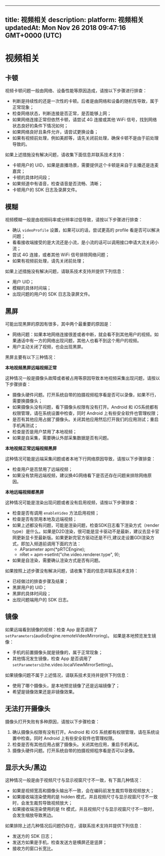 
---
title: 视频相关
description: 
platform: 视频相关
updatedAt: Mon Nov 26 2018 09:47:16 GMT+0000 (UTC)
---
# 视频相关
## 卡顿
视频卡顿问题一般由网络、设备性能等原因造成，请按以下步骤进行排查：

* 判断是持续性的还是一次性的卡顿。后者是由网络和设备的随机性导致，属于正常现象；
* 检查网络状态，判断连接是否正常，是否能够上网；
* 如果网络连接正常但依然卡顿，请尝试 4G 连接或其他 WiFi 信号，找到网络状态良好的条件下情况如何；
* 如果网络良好且条件允许，请尝试更换设备；
* 如果有视频前处理，例如美颜等，请先关闭前处理，确保卡顿不是由于前处理导致的。

如果上述措施没有解决问题，请收集下面信息并联系技术支持：

* 卡顿用户的 UID，如果是直播场景，需要提供这个卡顿是来自于主播还是连麦嘉宾；
* 卡顿的具体时间段；
* 如果频道中有语音，检查语音是否流畅、清晰；
* 卡顿用户的 SDK 日志及录屏文件。

## 模糊
视频模糊一般是由视频码率或分辨率过低导致，请按以下步骤进行排查：

* 确认 `videoProfile` 设置，如果可以的话，尝试更高的 profile 看是否可以解决问题；
* 看看接收端接受的是大流还是小流，是小流的话可以调用接口申请大流关闭小流；
* 尝试 4G 连接，或者其他 WiFi 信号排除网络问题；
* 如果有视频前处理，请先关闭前处理； 

如果上述措施没有解决问题，请联系技术支持并提供下列信息：

* 用户 UID；
* 模糊的具体时间端；
* 出现问题的用户的 SDK 日志及录屏文件。

## 黑屏
可能出现黑屏的原因有很多，其中两个最重要的原因是：

* 网络问题：如果本地网络连接很差或者中断，就会看不到其他用户的视频。如果通话中有一方的网络出现问题，其他人也看不到这个用户的视频。
* 用户主动关闭了视频，也会出现黑屏。

黑屏主要有以下三种情况：

**本地视频黑屏远端视频正常**

这种情况一般是摄像头故障或者被占用等原因导致本地视频采集出现问题，请按以下步骤排查：

* 摄像头硬件问题。打开系统自带的拍摄视频程序看是否可以录像，如果不行，需要换摄像头；
* 如果摄像头没有问题，看下摄像头权限有没有打开。Android 和 iOS系统都有权限管理，请在系统设置中检查，同时 Android 上有些安全软件也管理权限；
* 是否有其他应用占据了摄像头。关闭其他应用然后打开我们的应用测试；重启手机再测试；
* 检查是否是用户禁用了本地视频；
* 如果是自采集，需要确认外部采集数据是否有问题。

**本地视频正常远端视频黑屏**

这种情况可能是远端采集问题或者本地下行网络原因导致，请按以下步骤排查：

* 检查用户是否禁用了远端视频；
* 如果没有禁用远端视频，建议换4G网络看下是否还存在问题来排除网络原因。

**本地远端视频都黑屏**

这种情况可能是渲染出现问题或者没有启用视频，请按以下步骤排查：

* 检查是否有调用 `enableVideo` 方法启用视频；
* 检查是否有禁用本地及远端视频；
* 如果上述都没有问题，可能是渲染问题，检查SDK日志看下渲染方式（render type）是什么。如果是D2D渲染，很可能是显卡驱动不是最新，建议去显卡官网更新显卡至最新版。如果更新完官方驱动还是不行,建议走设置GDI渲染方式，即加入频道前调用下面的方法：
   * AParameter apm(*pRTCEngine);
   * nRet = apm->setInt("che.video.renderer.type", 9);
* 如果是自渲染，需要确认渲染方式是否有问题。

如果按照上述步骤没有解决问题，请收集下面的信息并联系技术支持：

* 已经做过的排查步骤及结果；
* 黑屏用户的 UID；
* 黑屏的具体时间段；
* 出现问题端用户的 SDK 日志。

## 镜像
如果远端看到镜像的视频：检查 App 是否调用了 `setParameters`(audioEngine.remoteVideoMirroring)。
如果是本地预览发生镜像：

* 手机的前置摄像头就是镜像的，属于正常现象；
* 其他情况发生镜像，检查 App 是否调用了 `setParameters`(che.video.localViewMirrorSetting)。

如果镜像问题不属于上述情况，请联系技术支持并提供下列信息：

* 使用了哪个摄像头，是本地预览镜像了还是远端镜像了；
* 希望是镜像效果还是非镜像效果。

## 无法打开摄像头
摄像头打开失败有多种原因，请按以下步骤检查：

1. 确认摄像头权限有没有打开。Android 和 iOS 系统都有权限管理，请在系统设置中检查。同时 Android 上有些安全软件也管理权限。
2. 检查是否有其他应用占据了摄像头。关闭其他应用，重启手机再试。
3. 摄像头硬件问题。打开系统自带的拍摄视频程序看是否可以录像。

## 显示大头/黑边
这种情况一般是由于视频尺寸与显示视窗尺寸不一致，有下面几种情况：

* 如果是视频宽高和摄像头输出不一致，会在编码前发生裁剪导致视频放大；
* 如果接收端渲染使用的是 hidden 模式，并且视频尺寸与显示视窗尺寸不一致时，会发生裁剪导致视频放大；
* 如果接收端渲染使用的是 fit 模式，并且视频尺寸与显示视窗尺寸不一致时，会发生缩放导致黑边。

如果排除上述几种情况后问题仍存在，请联系技术支持并提供下列信息：

* 发送方的 SDK 日志；
* 发送方如果是手机，检查发送方是横屏还是竖屏；
* 接收方的窗口长宽比。


